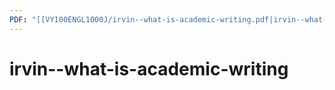 ```yaml
---
PDF: "[[VY100ENGL1000J/irvin--what-is-academic-writing.pdf|irvin--what-is-academic-writing]]"
---
```


# irvin--what-is-academic-writing
